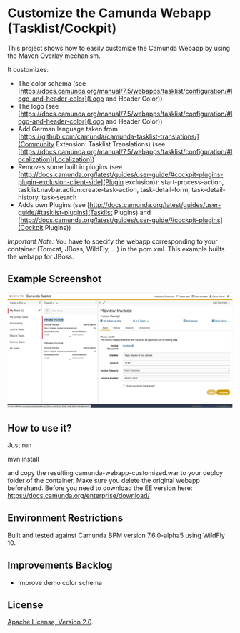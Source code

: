 Customize the Camunda Webapp (Tasklist/Cockpit)
=========================

This project shows how to easily customize the Camunda Webapp by using the Maven Overlay mechanism.

It customizes:

* The color schema (see [https://docs.camunda.org/manual/7.5/webapps/tasklist/configuration/#logo-and-header-color](Logo and Header Color))
* The logo (see [https://docs.camunda.org/manual/7.5/webapps/tasklist/configuration/#logo-and-header-color](Logo and Header Color))
* Add German language taken from [https://github.com/camunda/camunda-tasklist-translations/](Community Extension: Tasklist Translations) (see [https://docs.camunda.org/manual/7.5/webapps/tasklist/configuration/#localization](Localization))
* Removes some built in plugins (see [http://docs.camunda.org/latest/guides/user-guide/#cockpit-plugins-plugin-exclusion-client-side](Plugin exclusion)): start-process-action, tasklist.navbar.action:create-task-action, task-detail-form, task-detail-history, task-search
* Adds own Plugins (see [http://docs.camunda.org/latest/guides/user-guide/#tasklist-plugins](Tasklist Plugins) and [http://docs.camunda.org/latest/guides/user-guide/#cockpit-plugins](Cockpit Plugins))

*Important Note:* You have to specify the webapp corresponding to your container (Tomcat, JBoss, WildFly, ...) in the pom.xml. This example builts the webapp for JBoss.

Example Screenshot
----------------------------

![Screenshot](screenshot.png)

How to use it?
--------------

Just run

 mvn install


and copy the resulting camunda-webapp-customized.war to your deploy folder of the container. Make sure you delete the original webapp beforehand.
Before you need to download the EE version here: https://docs.camunda.org/enterprise/download/

Environment Restrictions
------------------------

Built and tested against Camunda BPM version 7.6.0-alpha5 using WildFly 10.


Improvements Backlog
--------------------

* Improve demo color schema

License
-------

[Apache License, Version 2.0](http://www.apache.org/licenses/LICENSE-2.0).
